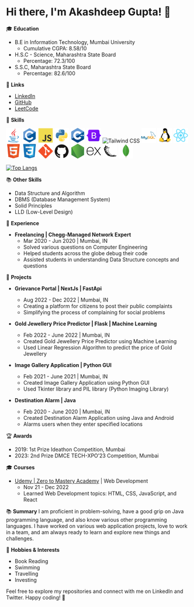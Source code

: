 # Hi there, I'm Akashdeep Gupta! 👋

🎓 **Education**
- B.E in Information Technology, Mumbai University
  - Cumulative CGPA: 8.58/10
- H.S.C - Science, Maharashtra State Board
  - Percentage: 72.3/100
- S.S.C, Maharashtra State Board
  - Percentage: 82.6/100

🔗 **Links**
- [LinkedIn](https://www.linkedin.com/in/akashdeep-gupta-990353192/)
- [GitHub](https://github.com/Akashdeepgupta)
- [LeetCode](https://leetcode.com/Akashdeep_Gupta/)

🔧 **Skills**
<p align="left">
  <img src="https://raw.githubusercontent.com/devicons/devicon/master/icons/java/java-original.svg" alt="Java" width="40" height="40"/>
  <img src="https://raw.githubusercontent.com/devicons/devicon/master/icons/c/c-original.svg" alt="C" width="40" height="40"/>
  <img src="https://raw.githubusercontent.com/devicons/devicon/master/icons/javascript/javascript-original.svg" alt="JavaScript" width="40" height="40"/>
  <img src="https://raw.githubusercontent.com/devicons/devicon/master/icons/python/python-original.svg" alt="Python" width="40" height="40"/>
  <img src="https://raw.githubusercontent.com/devicons/devicon/master/icons/cplusplus/cplusplus-original.svg" alt="C++" width="40" height="40"/>
  <img src="https://raw.githubusercontent.com/devicons/devicon/master/icons/bootstrap/bootstrap-original.svg" alt="Bootstrap" width="40" height="40"/>
  <img src="https://user-images.githubusercontent.com/98990/89711240-4172a200-d989-11ea-8d51-4aaf922fa407.png" alt="Tailwind CSS" width="40" height="40"/>
  <img src="https://raw.githubusercontent.com/devicons/devicon/master/icons/mysql/mysql-original-wordmark.svg" alt="MySQL" width="40" height="40"/>
  <img src="https://raw.githubusercontent.com/devicons/devicon/master/icons/linux/linux-original.svg" alt="Linux" width="40" height="40"/>
  <img src="https://raw.githubusercontent.com/devicons/devicon/master/icons/react/react-original.svg" alt="ReactJS" width="40" height="40"/>
  <img src="https://raw.githubusercontent.com/devicons/devicon/master/icons/html5/html5-original.svg" alt="HTML5" width="40" height="40"/>
  <img src="https://raw.githubusercontent.com/devicons/devicon/master/icons/css3/css3-original.svg" alt="CSS3" width="40" height="40"/>
  <img src="https://raw.githubusercontent.com/devicons/devicon/master/icons/git/git-original.svg" alt="Git" width="40" height="40"/>
  <img src="https://raw.githubusercontent.com/devicons/devicon/master/icons/github/github-original.svg" alt="GitHub" width="40" height="40"/>
  <img src="https://raw.githubusercontent.com/devicons/devicon/master/icons/nodejs/nodejs-original.svg" alt="Node.js" width="40" height="40"/>
  <img src="https://raw.githubusercontent.com/devicons/devicon/master/icons/express/express-original.svg" alt="Express.js" width="40" height="40"/>
  <img src="https://raw.githubusercontent.com/devicons/devicon/master/icons/flask/flask-original.svg" alt="Flask" width="40" height="40"/>
  <img src="https://raw.githubusercontent.com/devicons/devicon/master/icons/mongodb/mongodb-original.svg" alt="MongoDB" width="40" height="40"/>
</p>

[![Top Langs](https://github-readme-stats.vercel.app/api/top-langs/?username=Akashdeepgupta&langs_count=8&layout=donut)](https://github.com/Akashdeepgupta/)

📚 **Other Skills**
- Data Structure and Algorithm
- DBMS (Database Management System)
- Solid Principles
- LLD (Low-Level Design)

🚀 **Experience**
- **Freelancing | Chegg-Managed Network Expert**
  - Mar 2020 - Jun 2020 | Mumbai, IN
  - Solved various questions on Computer Engineering
  - Helped students across the globe debug their code
  - Assisted students in understanding Data Structure concepts and questions

🚧 **Projects**
- **Grievance Portal | NextJs | FastApi**
  - Aug 2022 - Dec 2022 | Mumbai, IN
  - Creating a platform for citizens to post their public complaints
  - Simplifying the process of complaining for social problems

- **Gold Jewellery Price Predictor | Flask | Machine Learning**
  - Feb 2022 - June 2022 | Mumbai, IN
  - Created Gold Jewellery Price Predictor using Machine Learning
  - Used Linear Regression Algorithm to predict the price of Gold Jewellery

- **Image Gallery Application | Python GUI**
  - Feb 2021 - June 2021 | Mumbai, IN
  - Created Image Gallery Application using Python GUI
  - Used Tkinter library and PIL library (Python Imaging Library)

- **Destination Alarm | Java**
  - Feb 2020 - June 2020 | Mumbai, IN
  - Created Destination Alarm Application using Java and Android
  - Alarms users when they enter specified locations

🏆 **Awards**
- 2019: 1st Prize Ideathon Competition, Mumbai
- 2023: 2nd Prize DMCE TECH-XPO’23 Competition, Mumbai

🎓 **Courses**
- [Udemy | Zero to Mastery Academy](https://www.udemy.com/) | Web Development
  - Nov 21 - Dec 2022
  - Learned Web Development topics: HTML, CSS, JavaScript, and React

📚 **Summary**
I am proficient in problem-solving, have a good grip on Java programming language, and also know various other programming languages. I have worked on various web application projects, love to work in a team, and am always ready to learn and explore new things and challenges.

🎯 **Hobbies & Interests**
- Book Reading
- Swimming
- Travelling
- Investing

Feel free to explore my repositories and connect with me on LinkedIn and Twitter. Happy coding! 🚀
